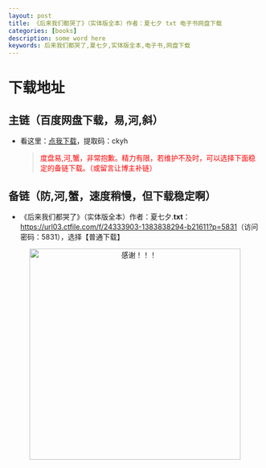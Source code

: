 ```yaml
---
layout: post
title: 《后来我们都哭了》（实体版全本）作者：夏七夕 txt 电子书网盘下载
categories: [books]
description: some word here
keywords: 后来我们都哭了,夏七夕,实体版全本,电子书,网盘下载
---
```


# 下载地址

## 主链（百度网盘下载，易,河,斜）

- 看这里：[点我下载](https://pan.baidu.com/s/1iMXUbSbtZQZjDcqDmnWUyw?pwd=ckyh)，提取码：ckyh

  > <p style="color:red" >度盘易,河,蟹，非常抱歉。精力有限，若维护不及时，可以选择下面稳定的备链下载。（或留言让博主补链）</p>

## 备链（防,河,蟹，速度稍慢，但下载稳定啊）

- 《后来我们都哭了》（实体版全本）作者：夏七夕.**txt**：<https://url03.ctfile.com/f/24333903-1383838294-b21611?p=5831>（访问密码：5831），选择【普通下载】

<div align="center"><img src="https://pic.imgdb.cn/item/6707df6bd29ded1a8ce37031.gif" alt="感谢！！！" width="420px" height="auto"/></div>
